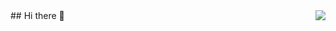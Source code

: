 <img align="right" src="https://visitor-badge.laobi.icu/badge?page_id=Gandah.Gandah&left_color=red&right_color=green" />
## Hi there 👋

<!--
**Gandah/Gandah** is a ✨ _special_ ✨ repository because its `README.md` (this file) appears on your GitHub profile.

Here are some ideas to get you started:

- 🔭 I’m currently working on ...
- 🌱 I’m currently learning ...
- 👯 I’m looking to collaborate on ...
- 🤔 I’m looking for help with ...
- 💬 Ask me about ...
- 📫 How to reach me: ...
- 😄 Pronouns: ...
- ⚡ Fun fact: ...
-->
